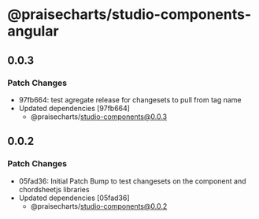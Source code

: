 # @praisecharts/studio-components-angular

## 0.0.3

### Patch Changes

- 97fb664: test agregate release for changesets to pull from tag name
- Updated dependencies [97fb664]
  - @praisecharts/studio-components@0.0.3

## 0.0.2

### Patch Changes

- 05fad36: Initial Patch Bump to test changesets on the component and chordsheetjs libraries
- Updated dependencies [05fad36]
  - @praisecharts/studio-components@0.0.2
